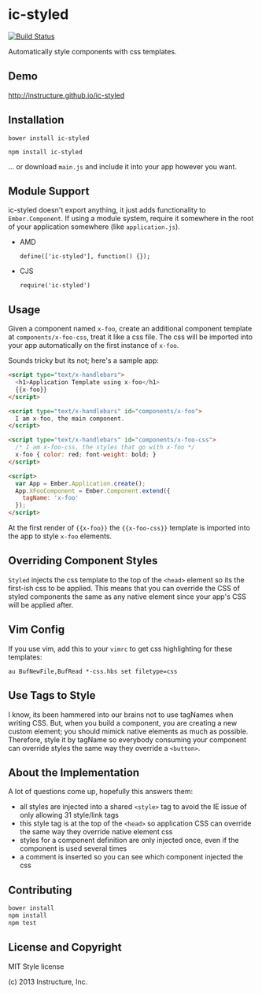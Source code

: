 ic-styled
=========

[![Build Status](https://travis-ci.org/instructure/ic-styled.svg)](https://travis-ci.org/instructure/ic-styled)

Automatically style components with css templates.

Demo
----

http://instructure.github.io/ic-styled

Installation
------------

`bower install ic-styled`

`npm install ic-styled`

... or download `main.js` and include it into your app however you want.

Module Support
--------------

ic-styled doesn't export anything, it just adds functionality to
`Ember.Component`. If using a module system, require it somewhere in the
root of your application somewhere (like `application.js`).

- AMD

  `define(['ic-styled'], function() {});`

- CJS

  `require('ic-styled')`

Usage
-----

Given a component named `x-foo`, create an additional component template
at `components/x-foo-css`, treat it like a css file. The css will be
imported into your app automatically on the first instance of `x-foo`.

Sounds tricky but its not; here's a sample app:

```html
<script type="text/x-handlebars">
  <h1>Application Template using x-foo</h1>
  {{x-foo}}
</script>

<script type="text/x-handlebars" id="components/x-foo">
  I am x-foo, the main component.
</script>

<script type="text/x-handlebars" id="components/x-foo-css">
  /* I am x-foo-css, the styles that go with x-foo */
  x-foo { color: red; font-weight: bold; }
</script>

<script>
  var App = Ember.Application.create();
  App.XFooComponent = Ember.Component.extend({
    tagName: 'x-foo'
  });
</script>
```

At the first render of `{{x-foo}}` the `{{x-foo-css}}` template is
imported into the app to style `x-foo` elements.

Overriding Component Styles
---------------------------

`Styled` injects the css template to the top of the `<head>` element so
its the first-ish css to be applied. This means that you can override
the CSS of styled components the same as any native element since your
app's CSS will be applied after.

Vim Config
----------

If you use vim, add this to your `vimrc` to get css highlighting for
these templates:

`au BufNewFile,BufRead *-css.hbs set filetype=css`

Use Tags to Style
-----------------

I know, its been hammered into our brains not to use tagNames when
writing CSS. But, when you build a component, you are creating a new
custom element; you should mimick native elements as much as possible.
Therefore, style it by tagName so everybody consuming your component can
override styles the same way they override a `<button>`.

About the Implementation
------------------------

A lot of questions come up, hopefully this answers them:

- all styles are injected into a shared `<style>` tag to avoid the IE
  issue of only allowing 31 style/link tags
- this style tag is at the top of the `<head>` so application CSS can
  override the same way they override native element css
- styles for a component definition are only injected once, even if the
  component is used several times
- a comment is inserted so you can see which component injected the css

Contributing
------------

```sh
bower install
npm install
npm test
```

License and Copyright
---------------------

MIT Style license

(c) 2013 Instructure, Inc.

